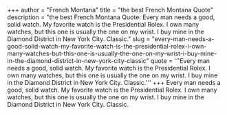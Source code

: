 +++
author = "French Montana"
title = "the best French Montana Quote"
description = "the best French Montana Quote: Every man needs a good, solid watch. My favorite watch is the Presidential Rolex. I own many watches, but this one is usually the one on my wrist. I buy mine in the Diamond District in New York City. Classic."
slug = "every-man-needs-a-good-solid-watch-my-favorite-watch-is-the-presidential-rolex-i-own-many-watches-but-this-one-is-usually-the-one-on-my-wrist-i-buy-mine-in-the-diamond-district-in-new-york-city-classic"
quote = '''Every man needs a good, solid watch. My favorite watch is the Presidential Rolex. I own many watches, but this one is usually the one on my wrist. I buy mine in the Diamond District in New York City. Classic.'''
+++
Every man needs a good, solid watch. My favorite watch is the Presidential Rolex. I own many watches, but this one is usually the one on my wrist. I buy mine in the Diamond District in New York City. Classic.
